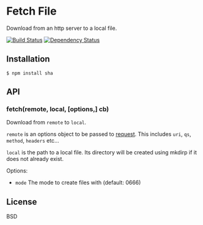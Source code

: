 # Fetch File

Download from an http server to a local file.

[![Build Status](https://travis-ci.org/ForbesLindesay/fetch-file.png?branch=master)](https://travis-ci.org/ForbesLindesay/fetch-file)
[![Dependency Status](https://gemnasium.com/ForbesLindesay/fetch-file.png)](https://gemnasium.com/ForbesLindesay/fetch-file)

## Installation

    $ npm install sha

## API

### fetch(remote, local, [options,] cb)

Download from `remote` to `local`.

`remote` is an options object to be passed to [request](https://github.com/mikeal/request#requestoptions-callback).  This includes `uri`, `qs`, `method`, `headers` etc...

`local` is the path to a local file.  Its directory will be created using mkdirp if it does not already exist.

Options:

 - `mode` The mode to create files with (default: 0666)

## License

BSD